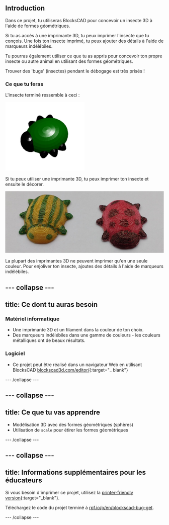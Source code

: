 ## Introduction

Dans ce projet, tu utiliseras BlocksCAD pour concevoir un insecte 3D à l'aide de formes géométriques.

Si tu as accès à une imprimante 3D, tu peux imprimer l'insecte que tu conçois. Une fois ton insecte imprimé, tu peux ajouter des détails à l'aide de marqueurs indélébiles.

Tu pourras également utiliser ce que tu as appris pour concevoir ton propre insecte ou autre animal en utilisant des formes géométriques.

Trouver des 'bugs' (insectes) pendant le débogage est très prisés !

### Ce que tu feras

L'insecte terminé ressemble à ceci :

![capture d'écran](images/bug-complete.png)

Si tu peux utiliser une imprimante 3D, tu peux imprimer ton insecte et ensuite le décorer.

![Projet complet](images/bug-showcase.png)

La plupart des imprimantes 3D ne peuvent imprimer qu'en une seule couleur. Pour enjoliver ton insecte, ajoutes des détails à l'aide de marqueurs indélébiles.

--- collapse ---
---
title: Ce dont tu auras besoin
---

### Matériel informatique

+ Une imprimante 3D et un filament dans la couleur de ton choix.
+ Des marqueurs indélébiles dans une gamme de couleurs - les couleurs métalliques ont de beaux résultats.

### Logiciel

+ Ce projet peut être réalisé dans un navigateur Web en utilisant BlocksCAD [blockscad3d.com/editor/](https://www.blockscad3d.com/editor){:target="_ blank"}

--- /collapse ---

--- collapse ---
---
title: Ce que tu vas apprendre
---

+ Modélisation 3D avec des formes géométriques (sphères)
+ Utilisation de `scale` pour étirer les formes géométriques

--- /collapse ---

--- collapse ---
---
title: Informations supplémentaires pour les éducateurs
---

Si vous besoin d'imprimer ce projet, utilisez la [printer-friendly version](https://projects.raspberrypi.org/en/projects/blockscad-bug/print){:target="_blank"}.

Téléchargez le code du projet terminé à [rpf.io/p/en/blockscad-bug-get](http://rpf.io/p/en/blockscad-bug-get).

--- /collapse ---
